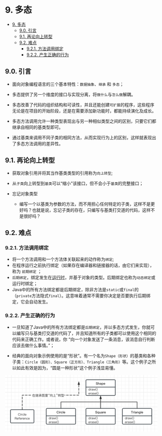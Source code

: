 # 9. 多态

- [9. 多态](#9-多态)
  - [9.0. 引言](#90-引言)
  - [9.1. 再论向上转型](#91-再论向上转型)
  - [9.2. 难点](#92-难点)
    - [9.2.1. 方法调用绑定](#921-方法调用绑定)
    - [9.2.2. 产生正确的行为](#922-产生正确的行为)

## 9.0. 引言

- 面向对象编程语言的三个基本特性：`数据抽象`、`继承` 和 `多态`；
  
- 多态提供了另一个维度的接口与实现分离，将`做什么`与`怎么做`解耦。

- 多态改善了代码的组织结构和可读性，并且还能创建`可扩展`的程序，这些程序无论是在项目的开始阶段，还是在需要添加新功能时，都能持续演化及成长。

- 多态方法调用允许一种类型表现出与另一种相似类型之间的区别，只要它们都继承自相同的基类型即可。

- 通过基类来调用不同子类的相同方法，从而实现行为上的区别，这样就表现出了多态方法调用的差异性。

## 9.1. 再论向上转型

- 获取对象引用并将其当作基类类型的引用称为`向上转型`;

- 从`子类`向上转型到`基类`可以“缩小”该接口，但不会小于`基类`的完整接口；

- 忘记对象类型
  - 编写一个以基类为参数的方法，而不用担心任何特定的子类，这样不是更好吗？也就是说，忘记子类的存在，只编写与基类打交道的代码，这样不是很好吗？

## 9.2. 难点

### 9.2.1. 方法调用绑定

- 将一个方法调用和一个方法体关联起来的动作称为`绑定`;
- 在程序运行之前执行绑定（如果存在编译器和链接器的话，由它们来实现），称为 `前期绑定` ；
- `后期绑定`，绑定发生在<u>运行时</u>，并基于对象的类型。后期绑定也称为`动态绑定`或运行时绑定；
- Java中的所有方法绑定都是后期绑定，除非方法是`static`或`final`的（`private`方法隐式`final`）。这意味着通常不需要你决定是否要执行后期绑定，它会自动发生。

### 9.2.2. 产生正确的行为

- 一旦知道了Java中的所有方法绑定都是`后期绑定`，并以多态方式发生，你就可以编写只与基类打交道的代码了，并且知道所有的子类都可以使用这个相同的代码来正确工作。或者说，你 “向一个对象发送了一条消息，该消息自行判断应该去做什么事情。”；

- 经典的面向对象示例使用的是“形状”。有一个名为`Shape（形状）`的基类和各种子类：`Circle（圆形）、Square（正方形）、Triangle（三角形）`等。这个例子之所以如此有效是因为，“圆是一种形状”这个例子浅显易懂。

![图 9-1](./imgs/9-1.png)

